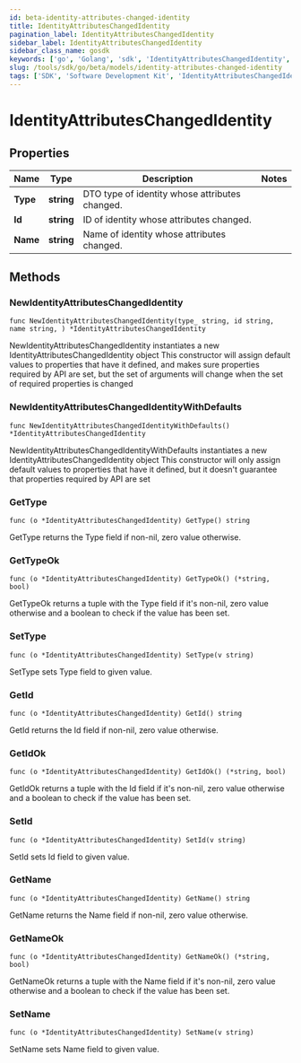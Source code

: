 ```yaml
---
id: beta-identity-attributes-changed-identity
title: IdentityAttributesChangedIdentity
pagination_label: IdentityAttributesChangedIdentity
sidebar_label: IdentityAttributesChangedIdentity
sidebar_class_name: gosdk
keywords: ['go', 'Golang', 'sdk', 'IdentityAttributesChangedIdentity', 'BetaIdentityAttributesChangedIdentity'] 
slug: /tools/sdk/go/beta/models/identity-attributes-changed-identity
tags: ['SDK', 'Software Development Kit', 'IdentityAttributesChangedIdentity', 'BetaIdentityAttributesChangedIdentity']
---
```


# IdentityAttributesChangedIdentity

## Properties

Name | Type | Description | Notes
------------ | ------------- | ------------- | -------------
**Type** | **string** | DTO type of identity whose attributes changed. | 
**Id** | **string** | ID of identity whose attributes changed. | 
**Name** | **string** | Name of identity whose attributes changed. | 

## Methods

### NewIdentityAttributesChangedIdentity

`func NewIdentityAttributesChangedIdentity(type_ string, id string, name string, ) *IdentityAttributesChangedIdentity`

NewIdentityAttributesChangedIdentity instantiates a new IdentityAttributesChangedIdentity object
This constructor will assign default values to properties that have it defined,
and makes sure properties required by API are set, but the set of arguments
will change when the set of required properties is changed

### NewIdentityAttributesChangedIdentityWithDefaults

`func NewIdentityAttributesChangedIdentityWithDefaults() *IdentityAttributesChangedIdentity`

NewIdentityAttributesChangedIdentityWithDefaults instantiates a new IdentityAttributesChangedIdentity object
This constructor will only assign default values to properties that have it defined,
but it doesn't guarantee that properties required by API are set

### GetType

`func (o *IdentityAttributesChangedIdentity) GetType() string`

GetType returns the Type field if non-nil, zero value otherwise.

### GetTypeOk

`func (o *IdentityAttributesChangedIdentity) GetTypeOk() (*string, bool)`

GetTypeOk returns a tuple with the Type field if it's non-nil, zero value otherwise
and a boolean to check if the value has been set.

### SetType

`func (o *IdentityAttributesChangedIdentity) SetType(v string)`

SetType sets Type field to given value.


### GetId

`func (o *IdentityAttributesChangedIdentity) GetId() string`

GetId returns the Id field if non-nil, zero value otherwise.

### GetIdOk

`func (o *IdentityAttributesChangedIdentity) GetIdOk() (*string, bool)`

GetIdOk returns a tuple with the Id field if it's non-nil, zero value otherwise
and a boolean to check if the value has been set.

### SetId

`func (o *IdentityAttributesChangedIdentity) SetId(v string)`

SetId sets Id field to given value.


### GetName

`func (o *IdentityAttributesChangedIdentity) GetName() string`

GetName returns the Name field if non-nil, zero value otherwise.

### GetNameOk

`func (o *IdentityAttributesChangedIdentity) GetNameOk() (*string, bool)`

GetNameOk returns a tuple with the Name field if it's non-nil, zero value otherwise
and a boolean to check if the value has been set.

### SetName

`func (o *IdentityAttributesChangedIdentity) SetName(v string)`

SetName sets Name field to given value.



